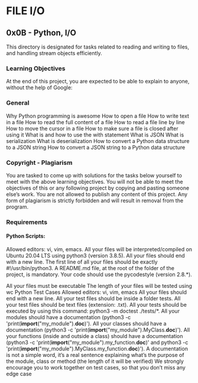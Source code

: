 # FILE I/O
## 0x0B - Python, I/O

This directory is designated for tasks related to reading and writing to files, and handling stream objects efficiently.

### Learning Objectives
At the end of this project, you are expected to be able to explain to anyone, without the help of Google:

### General
  Why Python programming is awesome
  How to open a file
  How to write text in a file
  How to read the full content of a file
  How to read a file line by line
  How to move the cursor in a file
  How to make sure a file is closed after using it
  What is and how to use the with statement
  What is JSON
  What is serialization
  What is deserialization
  How to convert a Python data structure to a JSON string
  How to convert a JSON string to a Python data structure

### Copyright - Plagiarism
  You are tasked to come up with solutions for the tasks below yourself to meet with the above learning objectives.
  You will not be able to meet the objectives of this or any following project by copying and pasting someone else’s work.
  You are not allowed to publish any content of this project.
  Any form of plagiarism is strictly forbidden and will result in removal from the program.

### Requirements
#### Python Scripts:
  Allowed editors: vi, vim, emacs.
  All your files will be interpreted/compiled on Ubuntu 20.04 LTS using python3 (version 3.8.5).
  All your files should end with a new line.
  The first line of all your files should be exactly #!/usr/bin/python3.
  A README.md file, at the root of the folder of the project, is mandatory.
  Your code should use the pycodestyle (version 2.8.*).

  All your files must be executable
  The length of your files will be tested using wc
  Python Test Cases
  Allowed editors: vi, vim, emacs
  All your files should end with a new line.
  All your test files should be inside a folder tests.
  All your test files should be text files (extension: .txt).
  All your tests should be executed by using this command: python3 -m doctest ./tests/*.
  All your modules should have a documentation (python3 -c 'print(__import__("my_module").__doc__)').
  All your classes should have a documentation (python3 -c 'print(__import__("my_module").MyClass.__doc__)').
  All your functions (inside and outside a class) should have a documentation (python3 -c 'print(__import__("my_module").my_function.__doc__)' and python3 -c 'print(__import__("my_module").MyClass.my_function.__doc__)').
  A documentation is not a simple word, it’s a real sentence explaining what’s the purpose of the module, class or method (the length of it will be verified)
  We strongly encourage you to work together on test cases, so that you don’t miss any edge case
